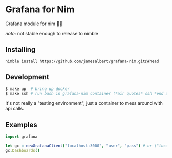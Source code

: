 Grafana for Nim
===============

Grafana module for nim 🤷‍♂️


*note*: not stable enough to release to nimble

## Installing

`nimble install https://github.com/jamesalbert/grafana-nim.git@#head`

## Development

```sh
$ make up  # bring up docker
$ make ssh # run bash in grafana-nim container (*air quotes* ssh *end air quotes*)
```

It's not really a "testing environment", just a container to mess around with api calls.

## Examples

```nim
import grafana

let gc = newGrafanaClient("localhost:3000", "user", "pass") # or ("localhost:3000", "api-key")
gc.Dashboards()
```
